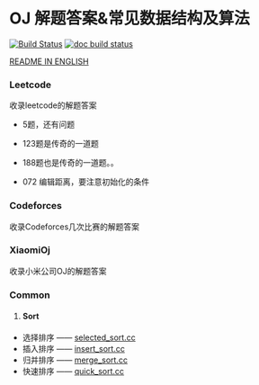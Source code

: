 # OJ 解题答案&常见数据结构及算法

[![Build Status](https://travis-ci.org/XiaoMi/mace.svg?branch=master)]()
[![doc build status](https://readthedocs.org/projects/mace/badge/?version=latest)](https://readthedocs.org/projects/mace/badge/?version=latest)



[README IN ENGLISH]()



### Leetcode

收录leetcode的解题答案

- 5题，还有问题

- 123题是传奇的一道题

- 188题也是传奇的一道题。。

- 072 编辑距离，要注意初始化的条件




### Codeforces

收录Codeforces几次比赛的解题答案



### XiaomiOj

收录小米公司OJ的解题答案



### Common

1. #### Sort

- 选择排序 —— [selected_sort.cc](common/sort/selected_sort.cc)
- 插入排序 —— [insert_sort.cc](common/sort/insert_sort.cc)
- 归并排序 —— [merge_sort.cc](common/sort/merge_sort.cc)
- 快速排序 —— [quick_sort.cc](common/sort/quick_sort.cc)
